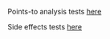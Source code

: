Points-to analysis tests [here](test_files/PTAnalysis/AllTests.txt)

Side effects tests [here](test_files/SideEffects/AllTests.txt)
